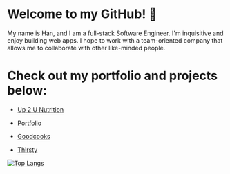 # Welcome to my GitHub! 👋

<div>My name is Han, and I am a full-stack Software Engineer. I'm inquisitive and enjoy building web apps. I hope to work with a team-oriented company that allows me to collaborate with other like-minded people.</div>

# Check out my portfolio and projects below:

  * [Up 2 U Nutrition](https://up-2-u-nutrition.onrender.com)
    
  * [Portfolio](https://haaannn123.github.io)
    
  * [Goodcooks](https://greatcooks-social-app.onrender.com)
    
  * [Thirsty](https://thirsty-stores.onrender.com)

 [![Top Langs](https://github-readme-stats-sigma-five.vercel.app/api/top-langs/?username=aekimx&layout=compact&theme=dark)](https://github.com/anuraghazra/github-readme-stats)

<!---
haaannn123/haaannn123 is a ✨ special ✨ repository because its `README.md` (this file) appears on your GitHub profile.
You can click the Preview link to take a look at your changes.
--->
